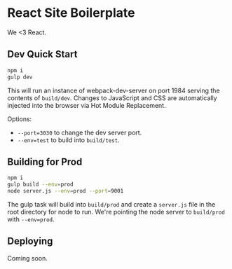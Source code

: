 
# React Site Boilerplate

We <3 React.

## Dev Quick Start

```zsh
npm i
gulp dev
```

This will run an instance of webpack-dev-server on port 1984 serving the contents of `build/dev`. Changes to JavaScript and CSS are automatically injected into the browser via Hot Module Replacement.

Options:

- `--port=3030` to change the dev server port.
- `--env=test` to build into `build/test`.


## Building for Prod

```zsh
npm i
gulp build --env=prod
node server.js --env=prod --port=9001
```

The gulp task will build into `build/prod` and create a `server.js` file in the root directory for node to run. We're pointing the node server to `build/prod` with `--env=prod`.


## Deploying

Coming soon.
